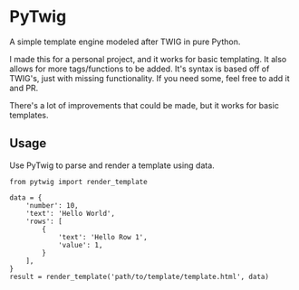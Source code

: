 # PyTwig
A simple template engine modeled after TWIG in pure Python.

I made this for a personal project, and it works for basic templating. It also allows for more tags/functions to be added. It's syntax is based off of TWIG's, just with missing functionality. If you need some, feel free to add it and PR.

There's a lot of improvements that could be made, but it works for basic templates.

## Usage
Use PyTwig to parse and render a template using data.
```
from pytwig import render_template

data = {
    'number': 10,
    'text': 'Hello World',
    'rows': [
        {
            'text': 'Hello Row 1',
            'value': 1,
        }
    ],
}
result = render_template('path/to/template/template.html', data)
```
